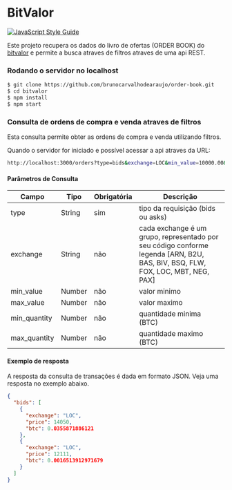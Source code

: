 BitValor
========

[![JavaScript Style Guide](https://img.shields.io/badge/code_style-standard-brightgreen.svg)](https://standardjs.com)

Este projeto recupera os dados do livro de ofertas (ORDER BOOK) do [bitvalor](http://bitvalor.com/api) e permite a busca
atraves de filtros atraves de uma api REST.

### Rodando o servidor no localhost

````sh
$ git clone https://github.com/brunocarvalhodearaujo/order-book.git
$ cd bitvalor
$ npm install
$ npm start
````

### Consulta de ordens de compra e venda atraves de filtros

Esta consulta permite obter as ordens de compra e venda utilizando filtros.

Quando o servidor for iniciado e possível acessar a api atraves da URL:

```sh
http://localhost:3000/orders?type=bids&exchange=LOC&min_value=10000.00&max_value=15000.00&max_quantity=0.068965517241379
```

#### Parâmetros de Consulta

| Campo | Tipo | Obrigatória | Descrição |
|-------|------|----------|-----------|
|type|String|sim|tipo da requisição (bids ou asks)|
|exchange|String|não|cada exchange é um grupo, representado por seu código conforme legenda [ARN, B2U, BAS, BIV, BSQ, FLW, FOX, LOC, MBT, NEG, PAX]|
|min_value|Number|não|valor minimo|
|max_value|Number|não|valor maximo|
|min_quantity|Number|não|quantidade minima (BTC)|
|max_quantity|Number|não|quantidade maximo (BTC)|

#### Exemplo de resposta

A resposta da consulta de transações é dada em formato JSON. Veja uma resposta no exemplo abaixo.

````json
{
  "bids": [
    {
      "exchange": "LOC",
      "price": 14050,
      "btc": 0.0355871886121
    },
    {
      "exchange": "LOC",
      "price": 12111,
      "btc": 0.0016513912971679
    }
  ]
}
````
